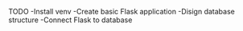 TODO
-Install venv
-Create basic Flask application
-Disign database structure
-Connect Flask to database
